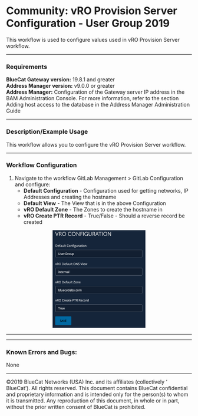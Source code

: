 # **Community: vRO Provision Server Configuration - User Group 2019**
This workflow is used to configure values used in vRO Provision Server workflow.

___

### Requirements
**BlueCat Gateway version:** 19.8.1 and greater <br/>
**Address Manager version:** v9.0.0 or greater <br/>
**Address Manager:**  Configuration of the Gateway server IP address in the BAM Administration Console. For more information, refer to the section Adding host access to the database in the Address Manager Administration Guide </br>

___

### Description/Example Usage
This workflow allows you to configure the vRO Provision Server workflow. 

___

### Workflow Configuration

1.  Navigate to the workflow GitLab Management > GitLab Configuration and configure:
    * **Default Configuration** - Configuration used for getting networks, IP Addresses and creating the hostname
    * **Default View** - The View that is in the above Configuration
    * **vRO Default Zone** - The Zones to create the hostname in
    * **vRO Create PTR Record** -  True/False - Should a reverse record be created

<p align="center">
  <img width="50%" height="50%" src="img/vro_prov_server.png">
</p>

___


<!--
### Youtube Tutorial

<a href="http://www.youtube.com/watch?feature=player_embedded&v=YOUTUBE_VIDEO_ID_HERE" target="_blank">
 <img src="http://img.youtube.com/vi/YOUTUBE_VIDEO_ID_HERE/0.jpg" alt="IMAGE ALT TEXT HERE" width="240" height="180" border="10" />
</a>
-->

___

### Known Errors and Bugs: 

None

___

©2019 BlueCat Networks (USA) Inc. and its affiliates (collectively ‘ BlueCat’). All rights reserved.
This document contains BlueCat confidential and proprietary information and is intended only for the person(s) to whom it is transmitted.
Any reproduction of this document, in whole or in part, without the prior written consent of BlueCat is prohibited.
